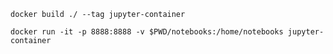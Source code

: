 `docker build ./ --tag jupyter-container`

`docker run -it -p 8888:8888 -v $PWD/notebooks:/home/notebooks jupyter-container`
